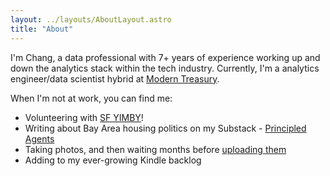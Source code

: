```yaml
---
layout: ../layouts/AboutLayout.astro
title: "About"
---
```


I'm Chang, a data professional with 7+ years of experience working up and down the analytics stack within the tech industry.
Currently, I'm a analytics engineer/data scientist hybrid at [Modern Treasury](https://www.moderntreasury.com/).

When I'm not at work, you can find me:
- Volunteering with [SF YIMBY](https://www.sfyimby.org/)!
- Writing about Bay Area housing politics on my Substack - [Principled Agents](https://changsun.substack.com/)
- Taking photos, and then waiting months before [uploading them](https://www.instagram.com/changrybirds/)
- Adding to my ever-growing Kindle backlog